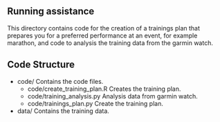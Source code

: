 ## Running assistance
This directory contains code for the creation of a trainings plan that prepares you for a preferred performance at an event, for example marathon, and code to analysis the training data from the garmin watch.

## Code Structure

- code/ Contains the code files.
    - code/create_training_plan.R Creates the training plan.
    - code/training_analysis.py Analysis data from garmin watch.
    - code/trainings_plan.py Create the training plan.
- data/ Contains the training data.

